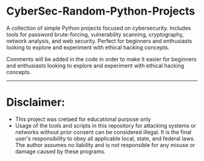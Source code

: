 # CyberSec-Random-Python-Projects
A collection of simple Python projects focused on cybersecurity. Includes tools for password brute-forcing, vulnerability scanning, cryptography, network analysis, and web security. Perfect for beginners and enthusiasts looking to explore and experiment with ethical hacking concepts.

Comments will be added in the code in order to make it easier for beginners and enthusiasts looking to explore and experiment with ethical hacking concepts.

---

# Disclaimer:

- This project was cretaed for educational purpose only
- Usage of the tools and scripts in this repository for attacking systems or networks without prior consent can be considered illegal. It is the final user's responsibility to obey all applicable local, state, and federal laws. The author assumes no liability and is not responsible for any misuse or damage caused by these programs.
